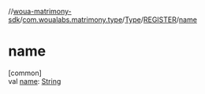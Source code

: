 //[woua-matrimony-sdk](../../../../index.md)/[com.woualabs.matrimony.type](../../index.md)/[Type](../index.md)/[REGISTER](index.md)/[name](name.md)

# name

[common]\
val [name](name.md): [String](https://kotlinlang.org/api/latest/jvm/stdlib/kotlin/-string/index.html)
